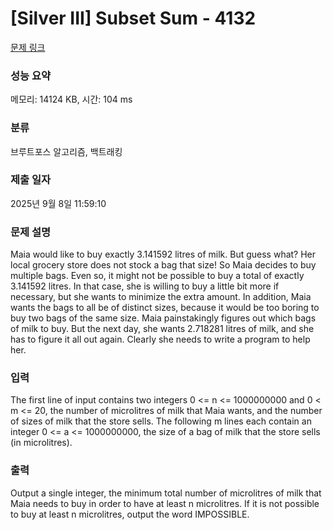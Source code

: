 # [Silver III] Subset Sum - 4132 

[문제 링크](https://www.acmicpc.net/problem/4132) 

### 성능 요약

메모리: 14124 KB, 시간: 104 ms

### 분류

브루트포스 알고리즘, 백트래킹

### 제출 일자

2025년 9월 8일 11:59:10

### 문제 설명

<p>Maia would like to buy exactly 3.141592 litres of milk. But guess what? Her local grocery store does not stock a bag that size! So Maia decides to buy multiple bags. Even so, it might not be possible to buy a total of exactly 3.141592 litres. In that case, she is willing to buy a little bit more if necessary, but she wants to minimize the extra amount. In addition, Maia wants the bags to all be of distinct sizes, because it would be too boring to buy two bags of the same size. Maia painstakingly figures out which bags of milk to buy. But the next day, she wants 2.718281 litres of milk, and she has to figure it all out again. Clearly she needs to write a program to help her.</p>

### 입력 

 <p>The first line of input contains two integers 0 <= n <= 1000000000 and 0 < m <= 20, the number of microlitres of milk that Maia wants, and the number of sizes of milk that the store sells. The following m lines each contain an integer 0 <= a <= 1000000000, the size of a bag of milk that the store sells (in microlitres).</p>

### 출력 

 <p>Output a single integer, the minimum total number of microlitres of milk that Maia needs to buy in order to have at least n microlitres. If it is not possible to buy at least n microlitres, output the word IMPOSSIBLE.</p>

